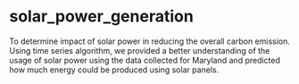 # solar_power_generation
To determine impact of solar power in reducing the overall carbon emission. Using time series algorithm, we provided a better understanding of the usage of solar power using the data collected for Maryland and predicted how much energy could be produced using solar panels. 

